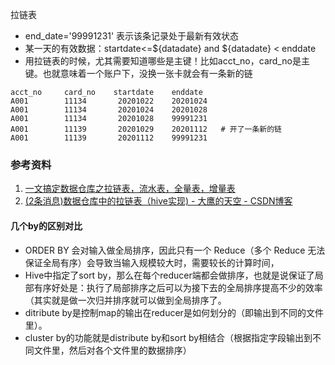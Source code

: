 

拉链表
- end_date='99991231' 表示该条记录处于最新有效状态
- 某一天的有效数据：startdate<=${datadate} and ${datadate} < enddate
- 用拉链表的时候，尤其需要知道哪些是主键！比如acct_no，card_no是主键。也就意味着一个账户下，没换一张卡就会有一条新的链
```
acct_no     card_no    startdate    enddate
A001        11134       20201022    20201024
A001        11134       20201024    20201028
A001        11134       20201028    99991231
A001        11139       20201029    20201112   # 开了一条新的链
A001        11139       20201112    99991231
```

### 参考资料
1. [一文搞定数据仓库之拉链表，流水表，全量表，增量表](https://blog.csdn.net/mtj66/article/details/78019370)
2. [(2条消息)数据仓库中的拉链表（hive实现) - 大鹰的天空 - CSDN博客](https://blog.csdn.net/u014770372/article/details/77069518)


#### 几个by的区别对比
- ORDER BY 会对输入做全局排序，因此只有一个 Reduce（多个 Reduce 无法保证全局有序）会导致当输入规模较大时，需要较长的计算时间，
- Hive中指定了sort by，那么在每个reducer端都会做排序，也就是说保证了局部有序好处是：执行了局部排序之后可以为接下去的全局排序提高不少的效率（其实就是做一次归并排序就可以做到全局排序了。 
- ditribute by是控制map的输出在reducer是如何划分的（即输出到不同的文件里）。 
- cluster by的功能就是distribute by和sort by相结合（根据指定字段输出到不同文件里，然后对各个文件里的数据排序）

